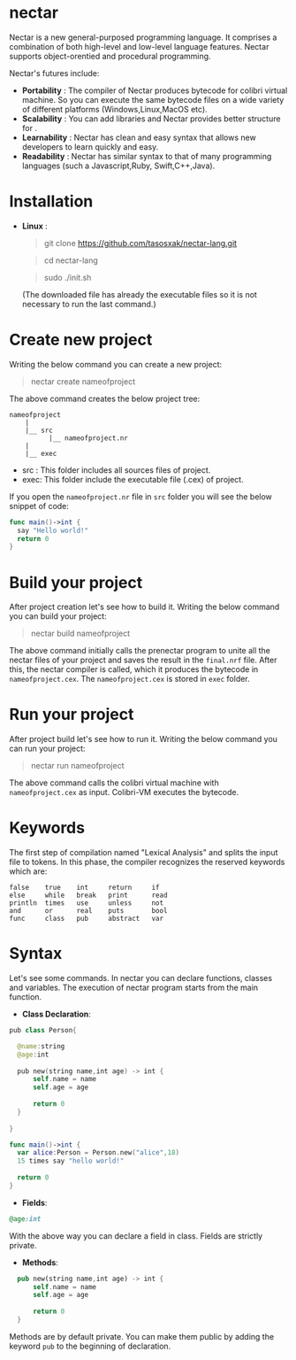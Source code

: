 # nectar

Nectar is a new general-purposed programming language. It comprises a combination of both high-level and low-level language features. Nectar supports object-orentied and procedural programming.

Nectar's futures include:
* **Portability** : The compiler of Nectar produces bytecode for colibri virtual machine. So you can execute the same bytecode
files on a wide variety of different platforms (Windows,Linux,MacOS etc).
* **Scalability** : You can add libraries and Nectar provides better structure for .
* **Learnability** : Nectar has clean and easy syntax that allows new developers to learn quickly and easy.
* **Readability** : Nectar has similar syntax to that of many programming languages (such a Javascript,Ruby, Swift,C++,Java).


# Installation

* **Linux** :
  > git clone  https://github.com/tasosxak/nectar-lang.git
  
  > cd nectar-lang
  
  > sudo ./init.sh
  
  
  (The downloaded file has already the executable files so it is not necessary to run the last command.)
 
# Create new project
Writing the below command you can create a new project:

> nectar create nameofproject

The above command creates the below project tree:
```
nameofproject
    |
    |__ src
          |__ nameofproject.nr
    |
    |__ exec
```

* src : This folder includes all sources files of project.
* exec: This folder include the executable file (.cex) of project.


If you open the `nameofproject.nr` file in `src` folder you will see the below snippet of code:

```swift
func main()->int {
  say "Hello world!"
  return 0
}
```
# Build your project
After project creation let's see how to build it. Writing the below command you can build your project:
> nectar build nameofproject

The above command initially calls the prenectar program to unite all the nectar files of your project and saves the result in the `final.nrf` file. After this, the nectar compiler is called, which it produces the bytecode in `nameofproject.cex`. The `nameofproject.cex` is stored in `exec` folder.

# Run your project
After project build let's see how to run it. Writing the below command you can run your project:
> nectar run nameofproject

The above command calls the colibri virtual machine with `nameofproject.cex` as input. Colibri-VM executes the bytecode.

# Keywords
The first step of compilation named "Lexical Analysis" and splits the input file to tokens.
In this phase, the compiler recognizes the reserved keywords which are:


```
false    true    int     return     if 
else     while   break   print      read
println  times   use     unless     not
and      or      real    puts       bool
func     class   pub     abstract   var
```
# Syntax
Let's see some commands.
In nectar you can declare functions, classes and variables.
The execution of nectar program starts from the main function.

* **Class Declaration**:

```swift
pub class Person{

  @name:string
  @age:int
  
  pub new(string name,int age) -> int {
      self.name = name
      self.age = age
      
      return 0
  }
  
}

func main()->int {
  var alice:Person = Person.new("alice",18)
  15 times say "hello world!"
  
  return 0
}
```
* **Fields**:
```ruby
@age:int
```
With the above way you can declare a field in class. Fields are strictly private.

* **Methods**:
```rust
  pub new(string name,int age) -> int {
      self.name = name
      self.age = age
      
      return 0
  }
```
Methods are by default private. You can make them public by adding the keyword `pub` to the beginning of declaration.
